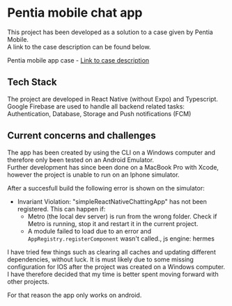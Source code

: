 
# Pentia mobile chat app
This project has been developed as a solution to a case given by Pentia Mobile. \
A link to the case description can be found below.

Pentia mobile app case - [Link to case description](app/assets/development_task_2024.1.pdf)


## Tech Stack
The project are developed in React Native (without Expo) and Typescript. \
Google Firebase are used to handle all backend related tasks: Authentication, Database, Storage and Push notifications (FCM)


## Current concerns and challenges
The app has been created by using the CLI on a Windows computer and therefore only been tested on an Android Emulator. \
Further development has since been done on a MacBook Pro with Xcode, however the project is unable to run on an Iphone simulator. 

After a succesfull build the following error is shown on the simulator:

- Invariant Violation: "simpleReactNativeChattingApp" has not been registered. This can happen if:
    * Metro (the local dev server) is run from the wrong folder. Check if Metro is running, stop it and restart it in the current project.
    * A module failed to load due to an error and `AppRegistry.registerComponent` wasn't called., js engine: hermes

I have tried few things such as clearing all caches and updating different dependencies, without luck. It is must likely due to some missing configuration for IOS after the project was created on a Windows computer. I have therefore decided that my time is better spent moving forward with other projects.

For that reason the app only works on android.


